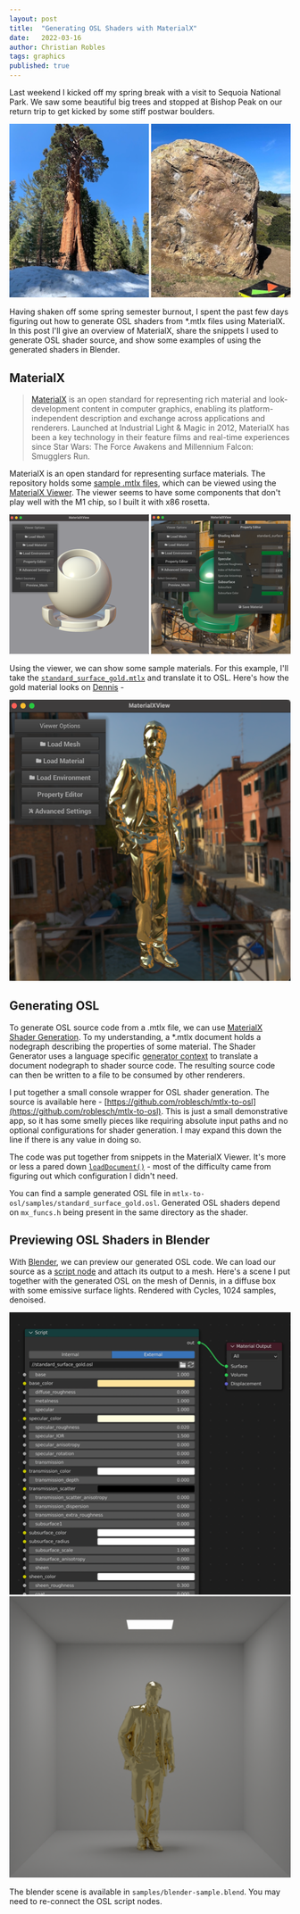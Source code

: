 ```yaml
---
layout: post
title:  "Generating OSL Shaders with MaterialX"
date:   2022-03-16
author: Christian Robles
tags: graphics
published: true 
---
```


Last weekend I kicked off my spring break with a visit to Sequoia National Park. We saw some beautiful big trees and stopped at Bishop Peak on our return trip to get kicked by some stiff postwar boulders.

<img src="/assets/images/mtlx-to-osl/bigtree.png" alt="big trees" width="250"/>
<img src="/assets/images/mtlx-to-osl/bigrock.png" alt="big boulders" width="250"/>

Having shaken off some spring semester burnout, I spent the past few days figuring out how to generate OSL shaders from *.mtlx files using MaterialX. In this post I'll give an overview of MaterialX, share the snippets I used to generate OSL shader source, and show some examples of using the generated shaders in Blender.

## MaterialX

> [MaterialX](https://github.com/AcademySoftwareFoundation/MaterialX) is an open standard for representing rich material and look-development content in computer graphics, enabling its platform-independent description and exchange across applications and renderers. Launched at Industrial Light & Magic in 2012, MaterialX has been a key technology in their feature films and real-time experiences since Star Wars: The Force Awakens and Millennium Falcon: Smugglers Run.

MaterialX is an open standard for representing surface materials. The repository holds some [sample .mtlx files](https://github.com/AcademySoftwareFoundation/MaterialX/tree/main/resources/Materials/Examples/StandardSurface), which can be viewed using the [MaterialX Viewer](https://github.com/AcademySoftwareFoundation/MaterialX/blob/main/documents/DeveloperGuide/Viewer.md). The viewer seems to have some components that don't play well with the M1 chip, so I built it with x86 rosetta.

<img src="/assets/images/mtlx-to-osl/mtlx-viewer.png" alt="viewer" width="250"/>
<img src="/assets/images/mtlx-to-osl/mtlx-viewer-opts.png" alt="viewer opts" width="250"/>

Using the viewer, we can show some sample materials. For this example, I'll take the [`standard_surface_gold.mtlx`](https://github.com/AcademySoftwareFoundation/MaterialX/blob/main/resources/Materials/Examples/StandardSurface/standard_surface_gold.mtlx) and translate it to OSL. Here's how the gold material looks on [Dennis](https://free3d.com/3d-model/dennis-posed-004-812878.html) -

<img src="/assets/images/mtlx-to-osl/dennis-gold.png" alt="dennis gold" width="505"/>

## Generating OSL

To generate OSL source code from a .mtlx file, we can use [MaterialX Shader Generation](https://github.com/AcademySoftwareFoundation/MaterialX/blob/main/documents/DeveloperGuide/ShaderGeneration.md). To my understanding, a *.mtlx document holds a nodegraph describing the properties of some material. The Shader Generator uses a language specific [generator context](https://github.com/AcademySoftwareFoundation/MaterialX/blob/main/source/MaterialXGenShader/GenContext.cpp) to translate a document nodegraph to shader source code. The resulting source code can then be written to a file to be consumed by other renderers.

I put together a small console wrapper for OSL shader generation. The source is available here - [https://github.com/roblesch/mtlx-to-osl](https://github.com/roblesch/mtlx-to-osl). This is just a small demonstrative app, so it has some smelly pieces like requiring absolute input paths and no optional configurations for shader generation. I may expand this down the line if there is any value in doing so.

The code was put together from snippets in the MaterialX Viewer. It's more or less a pared down [`loadDocument()`](https://github.com/AcademySoftwareFoundation/MaterialX/blob/b58042eae7e2c866f0b9b36c2476f0f846ee0df8/source/MaterialXView/Viewer.cpp#L1153) - most of the difficulty came from figuring out which configuration I didn't need. 

You can find a sample generated OSL file in `mtlx-to-osl/samples/standard_surface_gold.osl`. Generated OSL shaders depend on `mx_funcs.h` being present in the same directory as the shader.

## Previewing OSL Shaders in Blender

With [Blender](https://www.blender.org/), we can preview our generated OSL code. We can load our source as a [script node](https://docs.blender.org/manual/en/latest/render/shader_nodes/osl.html) and attach its output to a mesh. Here's a scene I put together with the generated OSL on the mesh of Dennis, in a diffuse box with some emissive surface lights. Rendered with Cycles, 1024 samples, denoised.

<img src="/assets/images/mtlx-to-osl/osl-script-node.png" alt="script node" width="505"/>

<img src="/assets/images/mtlx-to-osl/dennis-gold-render.png" alt="viewer opts" width="505"/>

The blender scene is available in `samples/blender-sample.blend`. You may need to re-connect the OSL script nodes.
